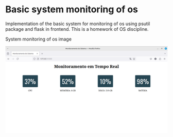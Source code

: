 # Basic system monitoring of os
Implementation of the basic system for monitoring of os using psutil package and flask in frontend. This is a homework of OS discipline.

System monitoring of os image

![System monitoring of os image](https://github.com/Raylan-BR/Monitoring-of-OS/blob/main/monitoring-of-os.png)
